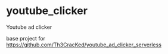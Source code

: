 # youtube_clicker
Youtube ad clicker

base project for https://github.com/Th3CracKed/youtube_ad_clicker_serverless
